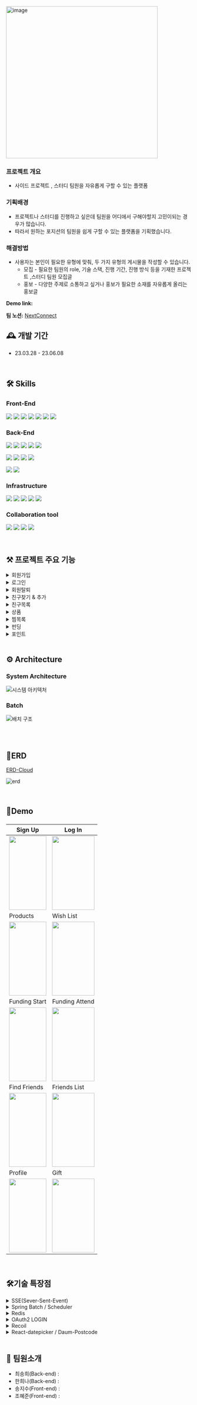 # 
<img width="412" alt="image" src="https://github.com/Next-Connect-Project/Frontend/assets/70136320/362a7929-9f2d-4859-82e2-b35e36c578ce">


### 프로젝트 개요

- 사이드 프로젝트 , 스터디 팀원을 자유롭게 구할 수 있는 플랫폼

### 기획배경

- 프로젝트나 스터디를 진행하고 싶은데 팀원을 어디에서 구해야할지 고민이되는 경우가 많습니다.
- 따라서 원하는 포지션의 팀원을 쉽게 구할 수 있는 플랫폼을 기획했습니다.

### 해결방법

- 사용자는 본인이 필요한 유형에 맞춰, 두 가지 유형의 게시물을 작성할 수 있습니다.
    - 모집 - 필요한 팀원의 role, 기술 스택, 진행 기간, 진행 방식 등을 기재한 프로젝트 ,스터디 팀원 모집글
    - 홍보 - 다양한 주제로 소통하고 싶거나 홍보가 필요한 소재를 자유롭게 올리는 홍보글

**Demo link:** 

**팀 노션:** [NextConnect](https://www.notion.so/ea86bb2be7484da699f9b5c91c2b502f?pvs=21)

## 🕰️ 개발 기간

- 23.03.28 - 23.06.08

</br>

## 🛠️ Skills
### Front-End
<img src="https://img.shields.io/badge/react-61DAFB?style=for-the-badge&logo=react&logoColor=white"> <img src="https://img.shields.io/badge/TypeScript-3178C6?style=for-the-badge&logo=TypeScript&logoColor=white"> 
<img src="https://img.shields.io/badge/Vite-646CFF?style=for-the-badge&logo=Vite&logoColor=white"> <img src="https://img.shields.io/badge/Recoil-0075EB?style=for-the-badge"> <img src="https://img.shields.io/badge/React Router-CA4245?style=for-the-badge&logo=sasReact Routers&logoColor=white"> <img src="https://img.shields.io/badge/Axios-5A29E4?style=for-the-badge&logo=Axios&logoColor=white"> <img src="https://img.shields.io/badge/Scss-cc6699?style=for-the-badge&logo=sass&logoColor=white"> 


### Back-End

<img src="https://img.shields.io/badge/java-%23ED8B00.svg?style=for-the-badge&logo=java&logoColor=white">  <img src="https://img.shields.io/badge/spring boot-6DB33F?style=for-the-badge&logo=springboot&logoColor=white"> <img src="https://img.shields.io/badge/spring batch-6DB33F?style=for-the-badge&logo=springboot&logoColor=white"> <img src="https://img.shields.io/badge/spring security-6DB33F?style=for-the-badge&logo=spring security&logoColor=white"> <img src="https://img.shields.io/badge/gradle-2D4999?style=for-the-badge&logo=gradle&logoColor=white">

<img src="https://img.shields.io/badge/JPA-6DB33F?style=for-the-badge"> <img src="https://img.shields.io/badge/QueryDql-7957D5?style=for-the-badge&logo=QueryDql&logoColor=white"> <img src="https://img.shields.io/badge/mariaDB-003545?style=for-the-badge&logo=mariaDB&logoColor=white"> <img src="https://img.shields.io/badge/redis-DC382D?style=for-the-badge&logo=redis&logoColor=white"> 

<img src="https://img.shields.io/badge/JWT-black?style=for-the-badge&logo=JSON%20web%20tokens"> <img src="https://img.shields.io/badge/Server Sent Event-B5314C?style=for-the-badge&logo=net%20web%20tokens">

### Infrastructure
<img src="https://img.shields.io/badge/Docker-2496ED?style=for-the-badge&logo=Docker&logoColor=white"> <img src="https://img.shields.io/badge/Amazon EC2-FF9900?style=for-the-badge&logo=Amazon EC2&logoColor=white"> <img src="https://img.shields.io/badge/Amazon RDS-527FFF?style=for-the-badge&logo=Amazon RDS&logoColor=white"> <img src="https://img.shields.io/badge/Amazon S3-569A31.svg?style=for-the-badge&logo=Amazon S3&logoColor=white"> <img src="https://img.shields.io/badge/Git Action-181717.svg?style=for-the-badge&logo=Git&logoColor=white">


### Collaboration tool
<img src="https://img.shields.io/badge/Git-F05032?style=for-the-badge&logo=Git&logoColor=white"> <img src="https://img.shields.io/badge/notion-000000?style=for-the-badge&logo=notion&logoColor=white"> <img src="https://img.shields.io/badge/slack-4A154B?style=for-the-badge&logo=slack&logoColor=white"> <img src="https://img.shields.io/badge/GitHub-4A154B?style=for-the-badge&logo=GitHub&logoColor=white">

</br>

## ⚒️ 프로젝트 주요 기능
<details>
<summary> 회원가입</summary>
<div markdown="1">
<ul>
<li>이메일 중복 확인을 통해 유효한 이메일 주소가 있으면 회원 가입이 가능 </li>
<li>인증 코드 메일을 발송</li>
<li>인증 코드 만료 시간은 3분으로 redis를 통해 관리</li>
<li>회원가입 버튼 클릭 시 인증 코드 검사를 진행하며 정상 통과 시 회원가입이 진행</li>
</ul>
</div>
</details>
<details>
<summary> 로그인</summary>
<div markdown="1">
<ul>
<li>일반 로그인과 SNS 로그인은 JWT 토큰을 기반으로 관리</li>
<li>일반 로그인 : 로그인 성공 시 Access, Refresh Token을 발급하여 로그인 성공을 응답 (Refresh Token의 경우 Redis 를 이용하여 토큰 관리)</li>
<li>OAuth 로그인 : 네이버, 깃허브 계정을 통해 로그인
<ul>
<li>Front 에서 Authorization code 발급받아 Server 로 전달</li>
<li>Authorization code 를 받아 Access Token 및 유저 정보를 요청</li>
<li>응답받은 유저 정보로 Database 를 검색하여 회원 정보 생성 및 수정</li>
<li>로그인 성공 시 Access, Refresh Token을 발급하여 응답</li>
</ul>
</li>
</ul>
</div>
</details>
<details>
<summary>회원탈퇴</summary>
<div markdown="1">
<ul>
<li>회원정보 수정
<ul>
<li>닉네임, 주소, 연락처, 프로필 이미지 변경 가능</li>
<li>일반 로그인 사용자와 OAuth 로그인 사용자는 동일한 항목에 대해 정보 변경 가능</li>
<li>OAuth 로그인 사용자는 해당 사이트 계정에서 이름, 프로필이 변경된 경우 자동 적용</li>
</ul>
</li>
<li>회원탈퇴
<ul>
<li>사용자는 회원탈퇴 버튼을 통해 안내사항을 확인 후 탈퇴가능</li>
<li>탈퇴 시 Database 에 등록된 사용자 관련 정보는 모두 삭제</li>
<li>탈퇴 후 사용자는 해당 계정으로 다시 로그인 불가능</li>
</ul>
</li>
</li>
<li>비밀번호 분실 시 비밀번호 변경
<ul>
<li>일반 로그인으로 회원가입한 유저의 경우 비밀번호 분실 시 비밀번호를 변경 가능</li>
<li>가입했던 이메일로 발송된 인증코드를 통해 가입한 계정에 대한 인증을 받고, 변경하고자 하는 비밀번호를 입력하여 비밀번호를 변경</li>
<li>Oauth 로그인 사용자는 이용 불가능</li>
</ul>
</li>
</ul>
</div>
</details>
<details>
<summary> 친구찾기 & 추가</summary>
<div markdown="1">
<ul>
<li>email, name, nickname 타입을 기반으로 회원가입된 전체 유저 목록을 검색</li>
<li>검색 전 인기 유저 추천</li>
<li>검색 후 기준에 맞는 검색 결과가 있으면 검색 결과
<ul>
<li>이미 친구인 경우 친구 삭제 버튼</li>
<li>친구가 아닌 경우 친구 추가 버튼</li>
</ul>
</li>
</li>
<li>검색 결과가 없으면 “검색 결과가 없습니다.” 텍스트 띄움</li>
<li>친구 기능은 단방향으로 추가 가능, 별도의 수락 없음
<ul>
<li>일반 로그인으로 회원가입한 유저의 경우 비밀번호 분실 시 비밀번호를 변경 가능</li>
</ul>
</li>
</ul>
</div>
</details>
<details>
<summary> 친구목록</summary>
<div markdown="1">
<ul>
<li>Access Token을 기반으로 로그인한 유저를 판단하여 해당 유저의 친구 목록을 조회</li>
<li>친구 리스트 hover 시에 삭제 버튼 노출</li>
<li>삭제 버튼 이외 영역 클릭 시 친구의 펀딩 내역, 찜 목록 확인 가능</li>
<li>비로그인 상태에서 클릭하면 로그인 페이지로 연결</li>
</ul>
</div>
</details>
<details>
<summary> 상품</summary>
<div markdown="1">
<ul>
<li>상품 조회 기능
<ul>
<li>카테고리별(의류, 가전제품, 완구, 전자기기, 장신구, 가구, 기타 ) 상품 조회가 가능</li>
<li>매일 바뀌는 오늘의 베스트 상품을 메인 페이지에서 확인 가능</li>
</ul>
</li>
<li>상품 추가 기능
<ul>
<li>(관리자 페이지) 에서 상품 데이터를 추가</li>
</ul>
</li>
<li>기타
<ul>
<li>베스트 상품 데이터는 매일 새벽 2시에 상품의 추천수를 기준으로 업데이트</li>
</ul>
</li>
<li>상품검색
<ul>
<li>Parameter로 전달된 Keyword로 상품을 검색</li>
<li>페이징처리로 한번에 전달되는 상품개수를 제한</li>
</ul>
</li>
</li>
<li>상품 상세정보 조회
<ul>
<li>URL 경로로 전달된 ProductId로 해당 상품에 대한 상세정보 조회</li>
</ul>
</li>
<li>상품 리뷰 조회
<ul>
<li>Parameter로 전달된 ProductId로 해당 상품 리뷰 조회</li>
<li>페이징처리로 한번에 전달되는 상품개수를 제한</li>
</ul>
</li>
</ul>
</div>
</details>
<details>
<summary> 찜목록</summary>
<div markdown="1">
<ul>
<li>찜목록 추가
<ul>
<li>사용자는 원하는 상품을 본인의 찜목록에 자유롭게 추가</li>
</ul>
</li>
<li>찜목록 조회
<ul>
<li>찜목록에 추가한 상품을 조회</li>
<li>친구의 찜목록을 조회하여 친구가 무슨 상품을 좋아하는지 확인 가능</li>
</ul>
</li>
<li>찜목록 삭제
<ul>
<li>찜목록에 추가한 상품은 삭제 가능</li>
</ul>
</li>
</ul>
</div>
</details>
<details>
<summary> 펀딩</summary>
<div markdown="1">
<ul>
<li>펀딩 시작
<ul>
<li>사용자는 원하는 상품, 펀딩 기간, 금액, 펀딩을 받을 대상자를 선택해 펀딩을 시작</li>
<li>사용자는 다른 유저들이 진행중인 펀딩에 추가로 참여</li>
</ul>
</li>
<li>펀딩 조회
<ul>
<li>사용자는 본인이 참여한(시작한) 펀딩목록을 조회</li>
<li>사용자는 본인이 대상자인 펀딩목록을 조회</li>
<li>친구가 참여한 펀딩목록을 조회</li>
<li>메인 페이지에서 인기유저(인플루언서) 유저를 대상으로 진행중인 펀딩들을 조회</li>
</ul>
</li>
<li>펀딩 상세정보 조회
<ul>
<li>펀딩에 참여한 사람들의 수, 유저, 내가 펀딩한 금액, 남은 금액 등 상세정보를 조회</li>
</ul>
</li>
<li>펀딩이 완료된 대상자는 주소와 후기(코멘트)를 남겨 펀딩상품 수령</li>
</ul>
</div>
</details>
<details>
<summary> 포인트</summary>
<div markdown="1">
<ul>
<li>포인트 충전
<ul>
<li>Access Token으로 전달된 UserId로 본인의 포인트를 10000증가</li>
</ul>
</ul>
</div>
</details>


</br>

## ⚙️ Architecture
### System Architecture
![시스템 아키텍처](https://user-images.githubusercontent.com/79897135/224329187-51fa48a5-2d51-44b7-9d0b-144f67ca6026.png)




### Batch
![배치 구조](https://user-images.githubusercontent.com/79897135/224329205-44fe09be-1f77-4807-b2c9-4d2be27f0e67.png)

<br><br>

## 📄ERD
[ERD-Cloud](https://www.erdcloud.com/d/vLR6JdRk3a6ZdrRhL)

![erd](https://user-images.githubusercontent.com/79897135/224329255-8a880e52-f79c-459a-b033-a7da57703759.png)

</br>

## 🚀Demo
###
|Sign Up|Log In|
|---|---|
|<img src ="https://user-images.githubusercontent.com/111720709/224335202-39ea9f53-863d-427c-9174-a4e83dc4508f.gif" width="100%" height="200"/>|<img src ="https://user-images.githubusercontent.com/111720709/224335433-2ba00579-dff6-4d9e-b11f-62a9cd6a4061.gif" width="100%" height="200"/>|
|Products|Wish List|
|<img src ="https://user-images.githubusercontent.com/111720709/224335558-ece03f08-f32c-4080-ba8c-bc51d77085e2.gif" width="100%" height="200"/>|<img src ="https://user-images.githubusercontent.com/111720709/224335682-6260aa67-9ad1-4a8f-9d91-15122d5a717a.gif" width="100%" height="200"/>|
|Funding Start|Funding Attend|
|<img src ="https://user-images.githubusercontent.com/111720709/224335787-d9ff230d-dd66-4d09-838d-5feaef37d5fd.gif" width="100%" height="200"/>|<img src ="https://user-images.githubusercontent.com/111720709/224335804-e45be96a-e575-41c2-bc22-aeeab5fd4620.gif" width="100%" height="200"/>|
|Find Friends|Friends List|
|<img src ="https://user-images.githubusercontent.com/111720709/224335947-f2aece9e-b356-4534-8cd4-4dd280f913ce.gif" width="100%" height="200"/>|<img src ="https://user-images.githubusercontent.com/111720709/224335958-7ed7a245-f8d2-4b08-b86b-eb8ee26c1afe.gif" width="100%" height="200"/>|
|Profile|Gift|
|<img src ="https://user-images.githubusercontent.com/111720709/224336125-fcaa770a-b23d-462f-b0e8-37bfeeed67d4.gif" width="100%" height="200"/>|<img src ="https://user-images.githubusercontent.com/111720709/224336116-7ba29de9-b1d7-43c6-8ad6-fde5df684599.gif" width="100%" height="200"/>|

</br>


## 🛠️기술 특장점
<details>
<summary> SSE(Sever-Sent-Event)</summary>
<div markdown="1">
<ul>
<li>실시간 알림같은 경우는 서버에서 클라이언트 방향으로만 데이터를 보내면 되기 때문에 단방향 통신인 SSE가 적합하다. </li>
<li>클라이언트에서 처음 HTTP 연결을 맺고 나면 서버는 클라이언트로 계속하여 데이터를 전송할 수 있다.</li>
<li>websocket과 달리 별도의 프로토콜을 사용하지 않고 HTTP 프로토콜만으로 사용이 가능하며 훨씬 가볍다.</li>
<li>접속에 문제가 있으면 자동으로 재연결을 시도한다.</li>
<li>최대 동시 접속 수는 HTTP/1.1의 경우 브라우저 당 6개이며, HTTP/2는 100개까지 가능하다.</li>
<li>IE를 제외한 브라우저에서 지원된다.</li>
</ul>
<img src="https://user-images.githubusercontent.com/112573111/224340927-0dded0ee-db09-4b1a-b373-7a0248f0618a.png" width="400" height="500">
</div>
</details>

<details>
<summary> Spring Batch / Scheduler</summary>
<div markdown="1">
<ul>
<li>스케줄러를 통해 일정 주기마다 데이터를 처리해야 한다.!

<ul>
<li>위 경우 단순 메소드로 구현하기보단 데이터 처리, 자동화(사용자의 개입X), 신뢰성의 이유로 배치로 처리하기에 적합하다.</li>
<li>펀딩의 성공 여부와 같은 민감한 데이터를 처리할 시 특정 문제가 발생 시 아예 동작하지 못하도록 해야 한다. (Step별로 작업 처리)</li>
</ul>
</li>
<li>매 정각마다 펀딩 만료 여부를 확인해야 한다.
<ul>
<li>현재 진행 중인 펀딩 데이터들에 한해서 매 정각(ex 1:00)시간 마다 펀딩 목표 기간이 지난 데이터들에 대해서 펀딩의 상태 값을 FAIL처리를 해준다.</li>
</ul>
</li>
</ul>
</div>
</details>

<details>
<summary> Redis</summary>
<div markdown="1">
<ul>
<li>베스트 상품은 하루를 주기로 업데이트 되기 때문에 하루 동안은 변하지 않는다. 이때 다수의 사용자가 매번 조회하기 보단, Redis를 통해 캐시화 하여 저장하면 많은 유저가 같은 날 조회를 해도 DB가 아닌 바로 Redis에서 값을 가져오므로 처리량이 줄고 효율이 증가한다. </li>
<li>토큰 기반 인증 방식에 Redis를 사용한 Refresh Token를 관리한다.</li>
</ul>
</div>
</details>

<details>
<summary> OAuth2 LOGIN</summary>
<div markdown="1">
<ul>
  <br>
<img src="https://user-images.githubusercontent.com/112573111/224341745-4acbaeec-fb0a-499e-8e06-436b0d6ef35a.png">
<li>[구현 방식]
<ul>
<li>Front 에서 Authorization code 발급받아 Server 로 전달</li>
<li>Authorization code 를 받아 Access Token 및 유저 정보를 요청</li>
<li>응답받은 유저 정보로 Database 를 검색하여 회원 정보 생성 및 수정</li>
<li>로그인 성공 시 WishMarket Server 에서 Access, Refresh Token을 발급하여 응답</li>
</ul>
</li>
<li>네이버, 깃허브 이메일을 통해 로그인</li>
<li>계정의 생성, 인증 등 절차는 해당 OAuth Server 에서 관리</li>
<li>WishMarket Server 에서는 이미 인증된 계정으로 간편하게 로그인 처리만 진행</li>
</ul>
</div>
</details>

<details>
<summary> Recoil</summary>
<div markdown="1">
<ul>
<li>Recoil을 활용하여 전역 상태 관리</li>
<li>비밀번호 찾기 → 비밀번호 변경 페이지</li>
<li>카테고리 하트 버튼 클릭 → 위시리스트 추가</li>
</ul>
</div>
</details>

<details>
<summary> React-datepicker / Daum-Postcode</summary>
<div markdown="1">
<ul>
<li>React-datepicker , Daum-Postcode 등 라이브러리를 이용해 사용자 친화적인 UI / UX</li>
<li>펀딩시작 : React-datepicker</li>
<li>마이페이지 - 정보변경, 받은선물 : Daum-Postcode </li>
</ul>
</div>
</details>

<br>


## 👥 팀원소개
- 최송희(Back-end) : 
- 한희나(Back-end) : 
- 송지수(Front-end) : 
- 조혜준(Front-end) : 
